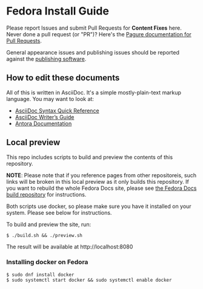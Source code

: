 # Fedora Install Guide

Please report Issues and submit Pull Requests for **Content Fixes** here.
Never done a pull request (or "PR")? Here's the [Pagure documentation for
Pull Requests](https://docs.pagure.org/pagure/usage/pull_requests.html).


General appearance issues and publishing issues should be reported against
the [publishing software](https://pagure.io/fedora-docs/docs-fp-o).

## How to edit these documents

All of this is written in AsciiDoc. It's a simple mostly-plain-text
markup language. You may want to look at:


* [AsciiDoc Syntax Quick Reference](https://asciidoctor.org/docs/asciidoc-syntax-quick-reference/)
* [AsciiDoc Writer’s  Guide](https://asciidoctor.org/docs/asciidoc-writers-guide/)
* [Antora Documentation](https://docs.antora.org/antora/1.0/page/)


## Local preview

This repo includes scripts to build and preview the contents of this repository.

**NOTE**: Please note that if you reference pages from other repositoreis, such links will be broken in this local preview as it only builds this repository. If you want to rebuild the whole Fedora Docs site, please see [the Fedora Docs build repository](https://pagure.io/fedora-docs/docs-fp-o/) for instructions.

Both scripts use docker, so please make sure you have it installed on your system. Please see below for instructions.

To build and preview the site, run:

```
$ ./build.sh && ./preview.sh
```

The result will be available at http://localhost:8080

### Installing docker on Fedora

```
$ sudo dnf install docker
$ sudo systemctl start docker && sudo systemctl enable docker
```
